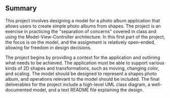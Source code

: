 ## Summary

This project involves designing a model for a photo album application that allows users to create simple photo albums from shapes. The project is an exercise in practicing the "separation of concerns" covered in class and using the Model-View-Controller architecture. In this first part of the project, the focus is on the model, and the assignment is relatively open-ended, allowing for freedom in design decisions.

The project begins by providing a context for the application and outlining what needs to be achieved. The application must be able to support various kinds of 2D shapes and transformations, such as moving, changing color, and scaling. The model should be designed to represent a shapes photo album, and operations relevant to the model should be included. The final deliverables for the project include a high-level UML class diagram, a well-documented model, and a text README file explaining the design.
